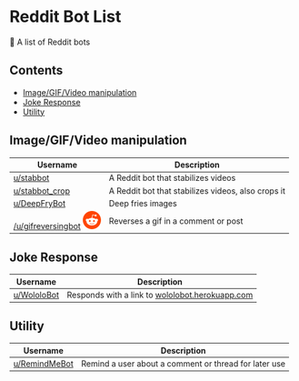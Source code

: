 # Reddit Bot List
🤖 A list of Reddit bots

## Contents

- [Image/GIF/Video manipulation](#image/gif/video-manipulation)
- [Joke Response](#joke-response)
- [Utility](#utility)

## Image/GIF/Video manipulation

| Username | Description |
|-|-|
| [u/stabbot](Bots/stabbot.md) | A Reddit bot that stabilizes videos | Mention |
| [u/stabbot_crop](Bots/stabbot_crop.md) | A Reddit bot that stabilizes videos, also crops it |
| [u/DeepFryBot](Bots/DeepFryBot.md) | Deep fries images |
| [/u/gifreversingbot](Bots/gifreversingbot.md) [![Link to User][extlink]](http://reddit.com/u/gifreversingbot) | Reverses a gif in a comment or post |

## Joke Response

| Username | Description |
|-|-|
| [u/WololoBot](Bots/WololoBot.md) | Responds with a link to [wololobot.herokuapp.com](https://wololobot.herokuapp.com) |

## Utility

| Username | Description |
|-|-|
| [u/RemindMeBot](Bots/RemindMeBot.md)| Remind a user about a comment or thread for later use |

[extlink]: reddit_icon.png "Link to User"